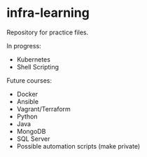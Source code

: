 # infra-learning

Repository for practice files.

In progress:
- Kubernetes
- Shell Scripting

Future courses:
- Docker
- Ansible
- Vagrant/Terraform
- Python
- Java
- MongoDB
- SQL Server
- Possible automation scripts (make private)